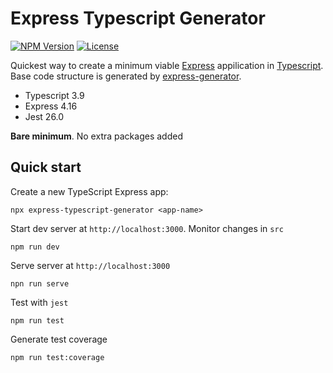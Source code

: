# Express Typescript Generator

[![NPM Version][npm-image]][npm-url]
[![License][license-image]][npm-url]

Quickest way to create a minimum viable [Express][express-url] appilication in [Typescript][typescript-url]. Base code structure is generated by [express-generator][express-generator-url].

- Typescript 3.9
- Express 4.16
- Jest 26.0

__Bare minimum__. No extra packages added

## Quick start 

Create a new TypeScript Express app:

```
npx express-typescript-generator <app-name>
```

Start dev server at `http://localhost:3000`. Monitor changes in `src`

```
npm run dev 
```

Serve server at `http://localhost:3000`

```
npn run serve
```

Test with `jest`

```
npm run test
```

Generate test coverage

```
npm run test:coverage
```

[npm-url]: https://npmjs.org/package/express-typescript-generator
[npm-image]: https://img.shields.io/npm/v/express-typescript-generator
[license-image]: https://img.shields.io/github/license/kienbd/express-typescript-generator
[express-url]: https://www.npmjs.com/package/express
[typescript-url]: https://www.typescriptlang.org
[express-generator-url]: https://www.npmjs.com/package/express-generator
[morgan-url]: https://www.npmjs.com/package/morgan
[jest-url]: https://www.npmjs.com/package/jest